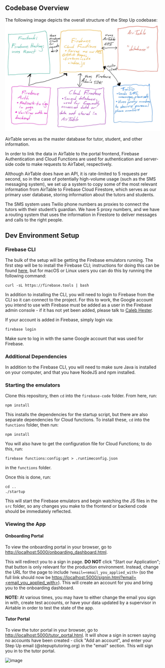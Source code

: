 ## Codebase Overview
The following image depicts the overall structure of the Step Up codebase:
![System flow chart](system_flow_chart.jpg) 

AirTable serves as the master database for tutor, student, and other information.

In order to link the data in AirTable to the portal frontend, Firebase Authentication and Cloud Functions are used for authentication and server-side code to make requests to AirTabel, respectively. 

Although AirTable does have an API, it is rate-limited to 5 requests per second, so in the case of potentially high-volume usage (such as the SMS messaging system), we set up a system to copy some of the most relevant information from AirTable to Firebase Cloud Firestore, which serves as our primary user database, storing information about the tutors and students. 

The SMS system uses Twilio phone numbers as proxies to connect the tutors with their student’s guardian. We have 5 proxy numbers, and we have a routing system that uses the information in Firestore to deliver messages and calls to the right people.

## Dev Environment Setup
### Firebase CLI
The bulk of the setup will be getting the Firebase emulators running. The first step will be to install the Firebase CLI; instructions for doing this can be found [here](https://firebase.google.com/docs/cli#install-cli-mac-linux), but for macOS or Linux users you can do this by running the following command:
```
curl -sL https://firebase.tools | bash
```

In addition to installing the CLI, you will need to login to Firebase from the CLI so it can connect to the project. For this to work, the Google account you intend to use with Firebase must be added as a user in the Firebase admin console - if it has not yet been added, please talk to [Caleb Hester](mailto:caleb@stepuptutoring.org). 

If your account is added in Firebase, simply login via:
```
firebase login
```
Make sure to log in with the same Google account that was used for Firebase.

### Additional Dependencies
In addition to the Firebase CLI, you will need to make sure Java is installed on your computer, and that you have NodeJS and npm installed.

### Starting the emulators
Clone this repository, then `cd` into the `firebase-code` folder. From here, run:
```
npm install
```
This installs the dependencies for the startup script, but there are also separate dependencies for Cloud functions.
To install these, `cd` into the `functions` folder, then run:
```
npm install
```

You will also have to get the configuration file for Cloud Functions; to do this, run:
```
firebase functions:config:get > .runtimeconfig.json
```
in the `functions` folder. 

Once this is done, run:
```
cd ..
./startup
```
This will start the Firebase emulators and begin watching the JS files in the `src` folder, so any changes you make to the frontend or backend code should be immediately reflected.

### Viewing the App

#### Onboarding Portal
To view the onboarding portal in your browser, go to [http://localhost:5000/onboarding_dashboard.html](http://localhost:5000/onboarding_dashboard.html). 

This will redirect you to a sign in page. **DO NOT** click "Start our Application"; that button is only relevant for the production environment. Instead, change the URL for the page to include `?email=<email_you_applied_with>` (so the full link should now be [https://localhost:5000/signin.html?email=<email_you_applied_with>](https://localhost:5000/signin.html?email=<email_you_applied_with>)). This will create an account for you and bring you to the onboarding dashboard. 

**NOTE:** At various times, you may have to either change the email you sign in with, create test accounts, or have your data updated by a supervisor in Airtable in order to test the state of the app.

#### Tutor Portal

To view the tutor portal in your browser, go to [http://localhost:5000/tutor_portal.html](http://localhost:5000/tutor_portal.html). It will show a sign in screen saying no accounts have been created - click "Add an account", and enter your Step Up email (@stepuptutoring.org) in the "email" section. This will sign you in to the tutor portal.

![image](https://user-images.githubusercontent.com/84842136/137839102-4954a185-1bf8-485e-85e0-c8fec4d93e4f.png)

